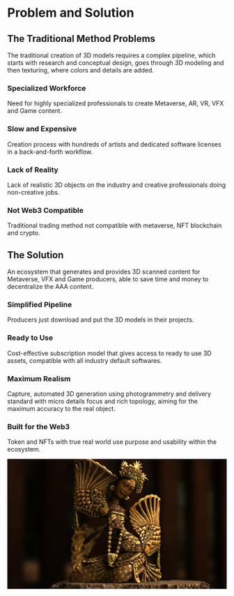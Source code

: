 # Problem and Solution

## The Traditional Method Problems

The traditional creation of 3D models requires a complex pipeline, which starts with research and conceptual design, goes through 3D modeling and then texturing, where colors and details are added.

### Specialized Workforce

Need for highly specialized professionals to create Metaverse, AR, VR, VFX and Game content.

### Slow and Expensive

Creation process with hundreds of artists and dedicated software licenses in a back-and-forth workflow.

### Lack of Reality

Lack of realistic 3D objects on the industry and creative professionals doing non-creative jobs.

### Not Web3 Compatible

Traditional trading method not compatible with metaverse, NFT blockchain and crypto.

## The Solution

An ecosystem that generates and provides 3D scanned content for Metaverse, VFX and Game producers, able to save time and money to decentralize the AAA content.

### Simplified Pipeline

Producers just download and put the 3D models in their projects.

### Ready to Use

Cost-effective subscription model that gives access to ready to use 3D assets, compatible with all industry default softwares.

### Maximum Realism

Capture, automated 3D generation using photogrammetry and delivery standard with micro details focus and rich topology, aiming for the maximum accuracy to the real object.

### Built for the Web3

Token and NFTs with true real world use purpose and usability within the ecosystem.

![](../.gitbook/assets/wireshape-3d-scanned-bali-sculpture.jpg)
